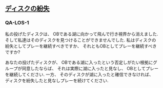 ## [ディスクの紛失](80503)

### QA-LOS-1
私の投げたディスクは、
OBである湖に向かって飛んで行き視界から消えました.
そして私達はそのディスクを見つけることができませんでした.
私はディスクの紛失としてプレーを継続すべきですか、
それともOBとしてプレーを継続すべきですか?

あなたの投げたディスクが、
OBである湖に入ったという否定しがたい根拠にグループが同意したならば、
それは実際に湖に入ったと見なし、
OBとしてプレーを継続してください.
一方、
そのディスクが湖に入ったと確信できなければ、
ディスクを紛失したと見なしプレーを続けてください.
